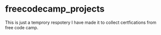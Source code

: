 # freecodecamp_projects
This is just a temprory respotery
I have made it to collect certfications from free code camp.
